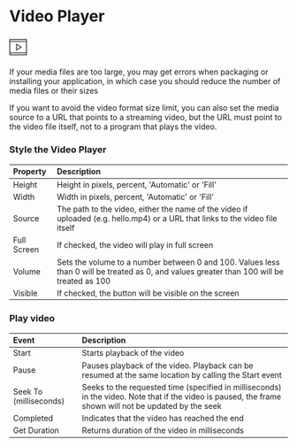 # Video Player

###  ![](../../../../.gitbook/assets/video-player-icon.png)

If your media files are too large, you may get errors when packaging or installing your application, in which case you should reduce the number of media files or their sizes

If you want to avoid the video format size limit, you can also set the media source to a URL that points to a streaming video, but the URL must point to the video file itself, not to a program that plays the video.

### Style the Video Player

| Property | Description |
| :--- | :--- |
| Height | Height in pixels, percent, 'Automatic' or 'Fill' |
| Width | Width in pixels, percent, 'Automatic' or 'Fill' |
| Source | The path to the video, either the name of the video if uploaded \(e.g. hello.mp4\) or a URL that links to the video file itself |
| Full Screen | If checked, the video will play in full screen |
| Volume | Sets the volume to a number between 0 and 100. Values less than 0 will be treated as 0, and values greater than 100 will be treated as 100 |
| Visible | If checked, the button will be visible on the screen |

### Play video

| Event | Description |
| :--- | :--- |
| Start | Starts playback of the video |
| Pause | Pauses playback of the video. Playback can be resumed at the same location by calling the Start event |
| Seek To \(milliseconds\) | Seeks to the requested time \(specified in milliseconds\) in the video. Note that if the video is paused, the frame shown will not be updated by the seek |
| Completed | Indicates that the video has reached the end |
| Get Duration | Returns duration of the video in milliseconds |

